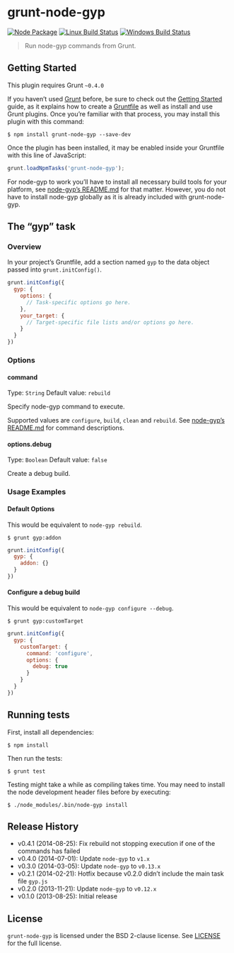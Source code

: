# grunt-node-gyp

[![Node Package](http://img.shields.io/npm/v/grunt-node-gyp.svg)](https://www.npmjs.org/package/grunt-node-gyp)
[![Linux Build Status](http://img.shields.io/travis/SonicHedgehog/grunt-node-gyp/develop.svg)](https://travis-ci.org/SonicHedgehog/grunt-node-gyp)
[![Windows Build Status](http://img.shields.io/appveyor/ci/SonicHedgehog/grunt-node-gyp.svg)](https://ci.appveyor.com/project/SonicHedgehog/grunt-node-gyp)

> Run node-gyp commands from Grunt.

## Getting Started

This plugin requires Grunt `~0.4.0`

If you haven’t used [Grunt](http://gruntjs.com/) before, be sure to check out the [Getting Started](http://gruntjs.com/getting-started) guide, as it explains how to create a [Gruntfile](http://gruntjs.com/sample-gruntfile) as well as install and use Grunt plugins. Once you’re familiar with that process, you may install this plugin with this command:

```shell
$ npm install grunt-node-gyp --save-dev
```

Once the plugin has been installed, it may be enabled inside your Gruntfile with this line of JavaScript:

```js
grunt.loadNpmTasks('grunt-node-gyp');
```

For node-gyp to work you’ll have to install all necessary build tools for your platform, see [node-gyp’s README.md](https://github.com/TooTallNate/node-gyp#installation) for that matter. However, you do not have to install node-gyp globally as it is already included with grunt-node-gyp.

## The “gyp” task

### Overview

In your project’s Gruntfile, add a section named `gyp` to the data object passed into `grunt.initConfig()`.

```js
grunt.initConfig({
  gyp: {
    options: {
      // Task-specific options go here.
    },
    your_target: {
      // Target-specific file lists and/or options go here.
    }
  }
})
```

### Options

#### command

Type: `String`
Default value: `rebuild`

Specify node-gyp command to execute.

Supported values are `configure`, `build`, `clean` and `rebuild`. See [node-gyp’s README.md](https://github.com/TooTallNate/node-gyp#commands) for command descriptions.

#### options.debug

Type: `Boolean`
Default value: `false`

Create a debug build.

### Usage Examples

#### Default Options

This would be equivalent to `node-gyp rebuild`.

```shell
$ grunt gyp:addon
```

```js
grunt.initConfig({
  gyp: {
    addon: {}
  }
})
```

#### Configure a debug build

This would be equivalent to `node-gyp configure --debug`.

```shell
$ grunt gyp:customTarget
```

```js
grunt.initConfig({
  gyp: {
    customTarget: {
      command: 'configure',
      options: {
        debug: true
      }
    }
  }
})
```

## Running tests

First, install all dependencies:

```shell
$ npm install
```

Then run the tests:

```shell
$ grunt test
```

Testing might take a while as compiling takes time. You may need to install the node development header files before by executing:

```shell
$ ./node_modules/.bin/node-gyp install
```

## Release History

- v0.4.1 (2014-08-25): Fix rebuild not stopping execution if one of the commands has failed
- v0.4.0 (2014-07-01): Update `node-gyp` to `v1.x`
- v0.3.0 (2014-03-05): Update `node-gyp` to `v0.13.x`
- v0.2.1 (2014-02-21): Hotfix because v0.2.0 didn’t include the main task file `gyp.js`
- v0.2.0 (2013-11-21): Update `node-gyp` to `v0.12.x`
- v0.1.0 (2013-08-25): Initial release

## License

`grunt-node-gyp` is licensed under the BSD 2-clause license. See [LICENSE](./LICENSE) for the full license.
